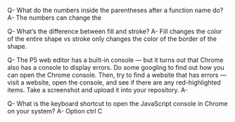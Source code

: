 Q- What do the numbers inside the parentheses after a function name do?
A- The numbers can change the 

Q- What’s the difference between fill and stroke?
A- Fill changes the color of the entire shape vs stroke only changes the color of the border of the shape.

Q- The P5 web editor has a built-in console — but it turns out that Chrome also has a console to display errors. Do some googling to find out how you can open the Chrome console. Then, try to find a website that has errors — visit a website, open the console, and see if there are any red-highlighted items. Take a screenshot and upload it into your repository.
A-

Q- What is the keyboard shortcut to open the JavaScript console in Chrome on your system?
A- Option ctrl C
